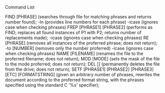 Command List

FIND [PHRASE] (searches through file for matching phrases and returns number found);
    -ln (provides line numbers for each phrase)
    -icase (ignores case when checking phrases)
FREP [PHRASE1] [PHRASE2] (performs as FIND; replaces all found instances of P1 with P2; returns number of replacements made);
    -icase (ignores case when checking phrases)
RE [PHRASE] (removes all instances of the proferred phrase; does not return);
    -to [NUMBER] (removes only the number proferred)
    -icase (ignores case when checking phrases)
NAME [FILENAME] (renames the file to the proferred filename; does not return);
MOD [MODE] (sets the mask of the file to the mode proferred; does not return);
DEL [] (permanently deletes the file from the drive; does not return);
SETF [PHRASE1] [PHRASE2] [PHRASE3] [ETC] [FORMATSTRING] (given an arbitrary number of phrases, rewrites the document according to the proferred format string, with the phrases specified using the standard C '%s' specifier);
    

